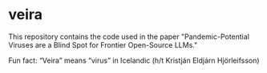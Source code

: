 # veira

This repository contains the code used in the paper "Pandemic-Potential Viruses are a Blind Spot for Frontier Open-Source LLMs."

Fun fact: “Veira” means “virus” in Icelandic (h/t Kristján Eldjárn Hjörleifsson)
